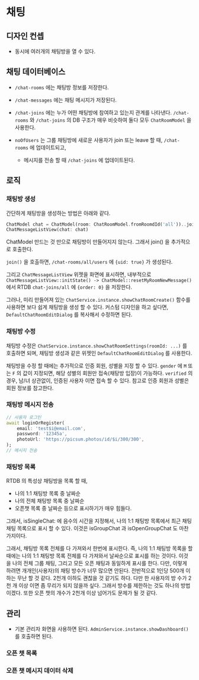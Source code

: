 # 채팅


## 디자인 컨셉

- 동시에 여러개의 채팅방을 열 수 있다.



## 채팅 데이터베이스


- `/chat-rooms` 에는 채팅방 정보를 저장한다.
- `/chat-messages` 에는 채팅 메시지가 저장된다.
- `/chat-joins` 에는 누가 어떤 채팅방에 참여하고 있는지 관계를 나타낸다. `/chat-rooms` 와 `/chat-joins` 의 DB 구조가 매우 비슷하여 둘다 모두 `ChatRoomModel` 을 사용한다.



- `noOfUsers` 는 그룹 채팅방에 새로운 사용자가 join 또는 leave 할 때, `/chat-rooms` 에 업데이트되고,
  - 메시지를 전송 할 때 `/chat-joins` 에 업데이트된다.


## 로직



### 채팅방 생성

간단하게 채팅방을 생성하는 방법은 아래와 같다.


```dart
ChatModel chat = ChatModel(room: ChatRoomModel.fromRoomdId('all'))..join();
ChatMessageListView(chat: chat)
```


ChatModel 만드는 것 만으로 채팅방이 만들어지지 않는다. 그래서 join() 을 추가적으로 호출한다.

`join()` 을 호출하면, `/chat-rooms/all/users` 에 `{uid: true}` 가 생성된다.

그리고 `ChatMessageListView` 위젯을 화면에 표시하면, 내부적으로 `ChatMessageListView::initState() -> ChatModel::resetMyRoomNewMessage()` 에서 RTDB `chat-joins/all` 에 `{order: 0}` 을 저장한다.


그러나, 미리 만들어져 있는 `ChatService.instance.showChatRoomCreate()` 함수를 사용하면 보다 쉽게 채팅방을 생성 할 수 있다. 커스텀 디자인을 하고 싶다면, `DefaultChatRoomEditDialog` 를 복사해서 수정하면 된다.



### 채팅방 수정

채팅방 수정은 `ChatService.instance.showChatRoomSettings(roomId: ...)` 를 호출하면 되며, 채팅방 생성과 같은 위젯인 `DefaultChatRoomEditDialog` 를 사용한다.


채팅방을 수정 할 때에는 추가적으로 인증 회원, 성별을 지정 할 수 있다. `gender` 에 `M` 또는 `F` 의 값이 지정되면, 해당 성별의 회원만 접속(채탕방 입장)이 가능하다. `verified` 의 경우, 남/녀 상관없이, 인증된 사용자 이면 접속 할 수 있다. 참고로 인증 회원과 성별은 회원 정보를 참고한다.





### 채팅방 메시지 전송

```dart
// 사용자 로그인
await loginOrRegister(
    email: 'test$i@email.com',
    password: '12345a',
    photoUrl: 'https://picsum.photos/id/$i/300/300',
);
// 메시지 전송

```


### 채팅방 목록


RTDB 의 특성상 채팅방을 목록 할 때,
- 나의 1:1 채팅방 목록 중 날짜순
- 나의 전체 채팅방 목록 중 날짜순
- 오픈챗 목록 중 날짜순
등으로 표시하기가 매우 힘들다.

그래서, isSingleChat: 에 음수의 시간을 지정해서, 나의 1:1 채팅방 목록에서 최근 채팅 채팅 목록으로 표시 할 수 있다.
이것은 isGroupChat 과 isOpenGroupChat 도 마찬가지이다.



그래서, 채팅방 목록 전체를 다 가져와서 한번에 표시한다. 즉, 나의 1:1 채팅방 목록을 할 때에는 나의 1:1 채팅방 목록 전체를 다 가져와서 날싸순으로 표시를 하는 것이다. 이것을 나의 전체 그룹 채팅, 그리고 모든 오픈 채팅과 동일하게 표시를 한다.
다만, 이렇게 하려면 개개인(사용자)의 채팅 방수가 너무 많으면 안된다. 전반적으로 1인당 500개 이하는 무난 할 것 같다. 2천개 이하도 괜찮을 것 같기도 하다. 다만 한 사용자의 방 수가 2천 개 이상 이면 좀 무리가 되지 않을까 싶다. 그래서 방수를 제한하는 것도 하나의 방법이겠다. 또한 오픈 챗의 개수가 2천개 이상 넘어가도 문제가 될 것 같다.



## 관리

- 기본 관리자 화면을 사용하면 된다. `AdminService.instance.showDashboard()` 를 호출하면 된다.

### 오픈 챗 목록

### 오픈 챗 메시지 데이터 삭제

